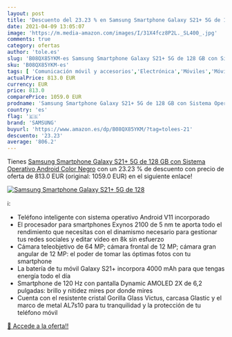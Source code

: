 ```yaml
---
layout: post
title: 'Descuento del 23.23 % en Samsung Smartphone Galaxy S21+ 5G de 128'
date: 2021-04-09 13:05:07
image: 'https://m.media-amazon.com/images/I/31X4fcz8P2L._SL400_.jpg'
comments: true
category: ofertas
author: 'tole.es'
slug: 'B08QX85YKM-es Samsung Smartphone Galaxy S21+ 5G de 128 GB con Sistema...'
sku: 'B08QX85YKM-es'
tags: [ 'Comunicación móvil y accesorios','Electrónica','Móviles','Móviles y smartphones libres','android','samsung', ]
actualPrice: 813.0 EUR
currency: EUR
price: 813.0
comparePrice: 1059.0 EUR
prodname: 'Samsung Smartphone Galaxy S21+ 5G de 128 GB con Sistema Operativo Android Color Negro'
country: 'es'
flag: '🇪🇸'
brand: 'SAMSUNG'
buyurl: 'https://www.amazon.es/dp/B08QX85YKM/?tag=tolees-21'
descuento: '23.23'
average: '806.2'
---
```


Tienes [Samsung Smartphone Galaxy S21+ 5G de 128 GB con Sistema Operativo Android Color Negro](https://www.amazon.es/dp/B08QX85YKM/?tag=tolees-21) con un 23.23 % de descuento con precio de oferta de 813.0 EUR (original: 1059.0 EUR) en el siguiente enlace!

[![Samsung Smartphone Galaxy S21+ 5G de 128](https://m.media-amazon.com/images/I/31X4fcz8P2L._SL400_.jpg)](https://www.amazon.es/dp/B08QX85YKM/?tag=tolees-21)

ℹ️:

- Teléfono inteligente con sistema operativo Android V11 incorporado
- El procesador para smartphones Exynos 2100 de 5 nm te aporta todo el rendimiento que necesitas con el dinamismo necesario para gestionar tus redes sociales y editar vídeo en 8k sin esfuerzo
- Cámara teleobjetivo de 64 MP; cámara frontal de 12 MP; cámara gran angular de 12 MP: el poder de tomar las óptimas fotos con tu smartphone
- La batería de tu móvil Galaxy S21+ incorpora 4000 mAh para que tengas energía todo el día
- Smartphone de 120 Hz con pantalla Dynamic AMOLED 2X de 6,2 pulgadas: brillo y nitidez mires por donde mires
- Cuenta con el resistente cristal Gorilla Glass Victus, carcasa Glastic y el marco de metal AL7s10 para tu tranquilidad y la protección de tu teléfono móvil

[🛒 Accede a la oferta!!](https://www.amazon.es/dp/B08QX85YKM/?tag=tolees-21)
